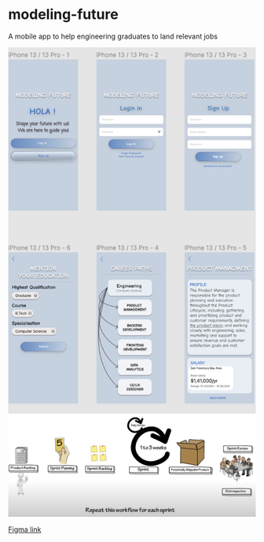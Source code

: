 # modeling-future

A mobile app to help engineering graduates to land relevant jobs

![screen1,2,3,4,5](Screenshot1.png)
![scrum](ScrumPlanning.png)

[Figma link](https://www.figma.com/file/o4p1B1HpPgwoFia9io8w2C/Education-(Community)?node-id=0%3A1&t=QpzBHMaRX2yk7zlR-1)


